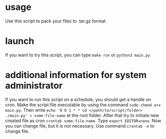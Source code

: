 # usage
Use this script to pack your files to .tar.gz format

# launch
If you want to try this script, you can type `make run` or `python3 main.py`

# additional information for system administrator
If you want to run this script on a schedule, you should get a handle on cron.
Make the script file executable by using the command `sudo chmod a+x main.py`.
Then write `echo '0 0 1 * * cd </path/to/script/folder> ./main.py' > some-file-name` at the root folder. 
After that try to initiate new created file as cron `crontab some-file-name`.
Type `export EDITOR=nano`.
Now you can change file, but it is not necessary.
Use command `crontab -e` to change file.
